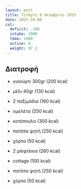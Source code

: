 ```yaml
---
layout: post
title: Τετάρτη 8 Οκτωβρίου 2025
date: 2025-10-08
cal:
  deficit: -100
  intake: 2000
  tdee: 1900
  active: 0
  weight: 97.2
---
```


## Διατροφή

- γιαούρτι 300gr (200 kcal)
- μέλι 40gr (130 kcal)
- 2 παξιμάδια (160 kcal)

- ομελέτα (250 kcal)

- κοτόπουλο (300 kcal)
- πατάτα ψητή (250 kcal)
- χόρτα (50 kcal)

- 2 μπιφτέκια (260 kcal)
- cottage (100 kcal)
- πατάτα ψητή (250 kcal)
- χόρτα (50 kcal)


